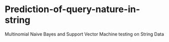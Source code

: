 # Prediction-of-query-nature-in-string
Multinomial Naive Bayes and Support Vector Machine testing on String Data
